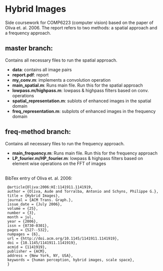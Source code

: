 # Hybrid Images
Side coursework for COMP6223 (computer vision) based on the paper of Oliva et. al. 2006.
The report refers to two methods: a spatial approach and a frequency approach.

## master branch:
Contains all necessary files to run the spatial approach.
- __data__: contains all image pairs
- __report.pdf__: report
- __my_conv.m__: implements a convolution operation
- __main_spatial.m__: Runs main file. Run this for the spatial approach
- __lowpass.m/highpass.m__: lowpass & highpass filters based on conv. operations
- __spatial_representation.m__: sublots of enhanced images in the spatial domain
- __freq_representation.m__: subplots of enhanced images in the frequency domain

## freq-method branch:
Contains all necessary files to run the frequency approach.
- __main_frequency.m__: Runs main file. Run this for the frequency approach
- __LP_fourier.m/HP_fourier.m__: lowpass & highpass filters based on element wise operations on the FFT of images

\
BibTex entry of Oliva et. al. 2006:

     @article{Oliva:2006:HI:1141911.1141919,
     author = {Oliva, Aude and Torralba, Antonio and Schyns, Philippe G.},
     title = {Hybrid Images},
     journal = {ACM Trans. Graph.},
     issue_date = {July 2006},
     volume = {25},
     number = {3},
     month = jul,
     year = {2006},
     issn = {0730-0301},
     pages = {527--532},
     numpages = {6},
     url = {http://doi.acm.org/10.1145/1141911.1141919},
     doi = {10.1145/1141911.1141919},
     acmid = {1141919},
     publisher = {ACM},
     address = {New York, NY, USA},
     keywords = {human perception, hybrid images, scale space},
     } 
